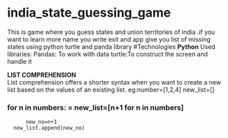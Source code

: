 # india_state_guessing_game
This is game where you guess states and union territories of india .if you want to learn more name you write exit and app give you list of missing states using python turtle  and panda library
#Technologies
**Python**
   Used libraries:
           Pandas: To work with data
           turtle:To construct the screen and handle it
  
**LIST COMPREHENSION**  
   List comprehension offers a shorter syntax when you want to create a new list based on the values of an existing list.
   eg:number=[1,2,4]
      new_list=[]

###       for n in numbers:                    **=**          new_list=[n+1 for n in numbers]

          new_no=n+1
      new_list.append(new_no)